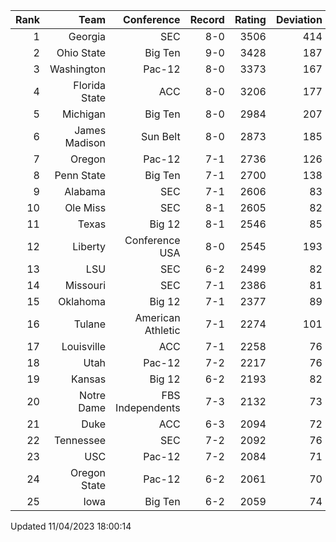 | Rank  | Team                 | Conference           | Record   | Rating | Deviation |
| ---:  | ---:                 | ---:                 | ---:     | ---:   | ---:      |
| 1     | Georgia              | SEC                  | 8-0      | 3506   | 414       |
| 2     | Ohio State           | Big Ten              | 9-0      | 3428   | 187       |
| 3     | Washington           | Pac-12               | 8-0      | 3373   | 167       |
| 4     | Florida State        | ACC                  | 8-0      | 3206   | 177       |
| 5     | Michigan             | Big Ten              | 8-0      | 2984   | 207       |
| 6     | James Madison        | Sun Belt             | 8-0      | 2873   | 185       |
| 7     | Oregon               | Pac-12               | 7-1      | 2736   | 126       |
| 8     | Penn State           | Big Ten              | 7-1      | 2700   | 138       |
| 9     | Alabama              | SEC                  | 7-1      | 2606   | 83        |
| 10    | Ole Miss             | SEC                  | 8-1      | 2605   | 82        |
| 11    | Texas                | Big 12               | 8-1      | 2546   | 85        |
| 12    | Liberty              | Conference USA       | 8-0      | 2545   | 193       |
| 13    | LSU                  | SEC                  | 6-2      | 2499   | 82        |
| 14    | Missouri             | SEC                  | 7-1      | 2386   | 81        |
| 15    | Oklahoma             | Big 12               | 7-1      | 2377   | 89        |
| 16    | Tulane               | American Athletic    | 7-1      | 2274   | 101       |
| 17    | Louisville           | ACC                  | 7-1      | 2258   | 76        |
| 18    | Utah                 | Pac-12               | 7-2      | 2217   | 76        |
| 19    | Kansas               | Big 12               | 6-2      | 2193   | 82        |
| 20    | Notre Dame           | FBS Independents     | 7-3      | 2132   | 73        |
| 21    | Duke                 | ACC                  | 6-3      | 2094   | 72        |
| 22    | Tennessee            | SEC                  | 7-2      | 2092   | 76        |
| 23    | USC                  | Pac-12               | 7-2      | 2084   | 71        |
| 24    | Oregon State         | Pac-12               | 6-2      | 2061   | 70        |
| 25    | Iowa                 | Big Ten              | 6-2      | 2059   | 74        |

Updated 11/04/2023 18:00:14
